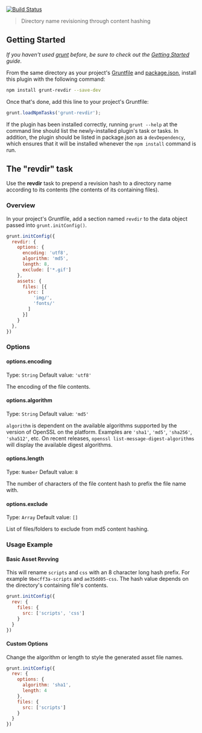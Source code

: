 [![Build Status](https://travis-ci.org/jandet/grunt-revdir.svg?branch=master)](https://travis-ci.org/jandet/grunt-revdir)

> Directory name revisioning through content hashing

## Getting Started
_If you haven't used [grunt][] before, be sure to check out the [Getting Started][] guide._

From the same directory as your project's [Gruntfile][Getting Started] and [package.json][], install this plugin with the following command:

```bash
npm install grunt-revdir --save-dev
```

Once that's done, add this line to your project's Gruntfile:

```js
grunt.loadNpmTasks('grunt-revdir');
```

If the plugin has been installed correctly, running `grunt --help` at the command line should list the newly-installed plugin's task or tasks. In addition, the plugin should be listed in package.json as a `devDependency`, which ensures that it will be installed whenever the `npm install` command is run.

[grunt]: http://gruntjs.com/
[Getting Started]: https://github.com/gruntjs/grunt/blob/devel/docs/getting_started.md
[package.json]: https://npmjs.org/doc/json.html

## The "revdir" task

Use the **revdir** task to prepend a revision hash to a directory name according to its contents (the contents of its containing files).

### Overview
In your project's Gruntfile, add a section named `revdir` to the data object passed into `grunt.initConfig()`.

```js
grunt.initConfig({
  revdir: {
    options: {
      encoding: 'utf8',
      algorithm: 'md5',
      length: 8,
      exclude: ['*.gif']
    },
    assets: {
      files: [{
        src: [
          'img/',
          'fonts/'
        ]
      }]
    }
  },
})
```

### Options

#### options.encoding
Type: `String`
Default value: `'utf8'`

The encoding of the file contents.

#### options.algorithm
Type: `String`
Default value: `'md5'`

`algorithm` is dependent on the available algorithms supported by the version of OpenSSL on the platform. Examples are `'sha1'`, `'md5'`, `'sha256'`, `'sha512'`, etc. On recent releases, `openssl list-message-digest-algorithms` will display the available digest algorithms.

#### options.length
Type: `Number`
Default value: `8`

The number of characters of the file content hash to prefix the file name with.

#### options.exclude
Type: `Array`
Default value: `[]`

List of files/folders to exclude from md5 content hashing.

### Usage Example

#### Basic Asset Revving
This will rename `scripts` and `css` with an 8 character long hash prefix. For example `9becff3a-scripts` and `ae35dd05-css`. The hash value depends on the directory's containing file's contents.

```js
grunt.initConfig({
  rev: {
    files: {
      src: ['scripts', 'css']
    }
  }
})
```

#### Custom Options
Change the algorithm or length to style the generated asset file names.

```js
grunt.initConfig({
  rev: {
    options: {
      algorithm: 'sha1',
      length: 4
    },
    files: {
      src: ['scripts']
    }
  }
})
```
